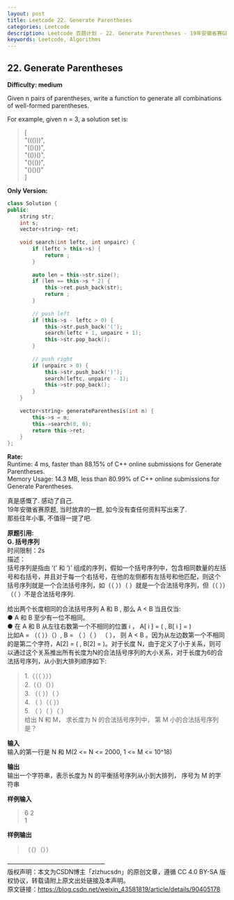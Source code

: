 ```yaml
---
layout: post
title: Leetcode 22. Generate Parentheses
categories: Leetcode
description: Leetcode 百题计划 - 22. Generate Parentheses - 19年安徽省赛G题
keywords: Leetcode, Algorithms
---
```

## 22. Generate Parentheses  
**Difficulty: medium**  

Given n pairs of parentheses, write a function to generate all combinations of well-formed parentheses.

For example, given n = 3, a solution set is:

> [  
>   "((()))",  
>   "(()())",  
>   "(())()",  
>   "()(())",  
>   "()()()"  
> ]  

**Only Version:**  
```c++
class Solution {
public:
    string str;
    int s;
    vector<string> ret;
    
    void search(int leftc, int unpairc) {
        if (leftc > this->s) {
            return ;
        }
        
        auto len = this->str.size();
        if (len == this->s * 2) {
            this->ret.push_back(str);
            return ;
        }
        
        // push left
        if (this->s - leftc > 0) {
            this->str.push_back('(');
            search(leftc + 1, unpairc + 1);
            this->str.pop_back();
        }
        
        // push right
        if (unpairc > 0) {
            this->str.push_back(')');
            search(leftc, unpairc - 1);
            this->str.pop_back();
        }
    }
    
    vector<string> generateParenthesis(int n) {
        this->s = n;
        this->search(0, 0);
        return this->ret;
    }
};
```

**Rate:**  
Runtime: 4 ms, faster than 88.15% of C++ online submissions for Generate Parentheses.  
Memory Usage: 14.3 MB, less than 80.99% of C++ online submissions for Generate Parentheses.

真是感慨了. 感动了自己.  
19年安徽省赛原题, 当时放弃的一题, 如今没有查任何资料写出来了.   
那些往年小事, 不值得一提了吧.  

**原题引用:**  
**G. 括号序列**  
时间限制：2s  
描述：  
括号序列是指由 ‘(’ 和 ‘)’ 组成的序列，假如一个括号序列中，包含相同数量的左括号和右括号，并且对于每一个右括号，在他的左侧都有左括号和他匹配，则这个 括号序列就是一个合法括号序列，如（（ ））（ ）就是一个合法括号序列，但（（ ））（（ ）不是合法括号序列.  

给出两个长度相同的合法括号序列 A 和 B , 那么 A < B 当且仅当:  
● A 和 B 至少有一位不相同。  
● 在 A 和 B 从左往右数第一个不相同的位置 i ， A[ i ] = ( , B[ i ] = )  
比如A = （（ ））（）, B = （ ）（ ） （ ）， 则 A < B 。因为从左边数第一个不相同的是第二个字符，A[2] = ( , B[2] = )。对于长度 N，由于定义了小于关系，则可以通过这个关系推出所有长度为N的合法括号序列的大小关系，对于长度为6的合法括号序列，从小到大排列顺序如下:  
> 1.（（（ ）））  
> 2.（（）（））  
> 3. （（ ））（ ）  
> 4. （ ）（（ ））  
> 5. （ ）（ ）（ ）  
给出 N 和 M， 求长度为 N	的合法括号序列中， 第 M 小的合法括号序列是？

**输入**  
输入的第一行是 N 和 M(2 <= N <= 2000, 1 <= M <= 10^18)  

**输出**  
输出一个字符串，表示长度为 N 的平衡括号序列从小到大排列， 序号为 M 的字符串  

**样例输入**  
> 6 2  
> 1

**样例输出**  
> （（）（））

————————————————  
版权声明：本文为CSDN博主「zlzhucsdn」的原创文章，遵循 CC 4.0 BY-SA 版权协议，转载请附上原文出处链接及本声明。  
原文链接：https://blog.csdn.net/weixin_43581819/article/details/90405178  